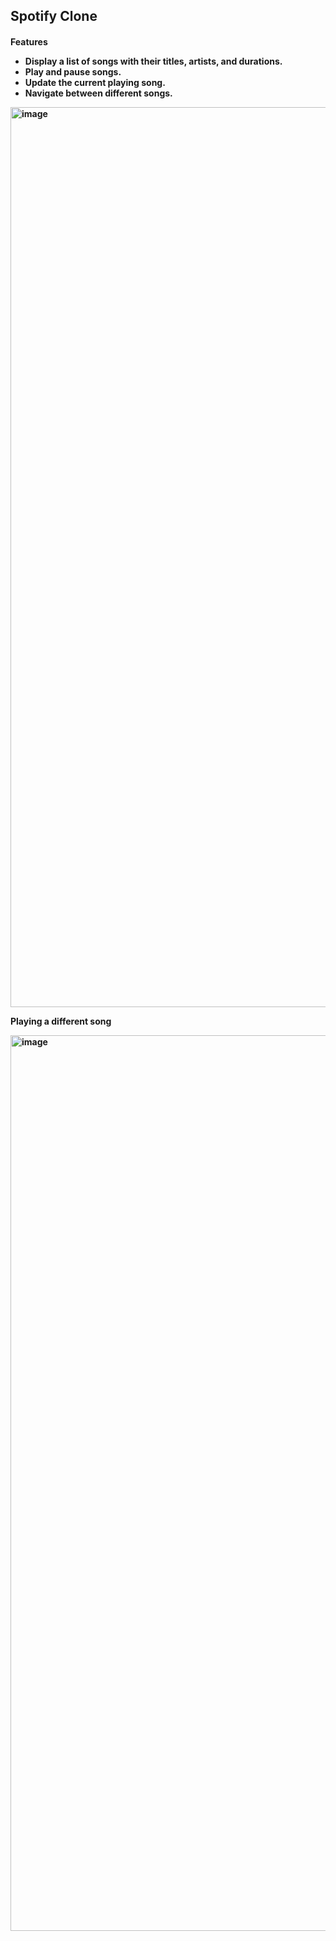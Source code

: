 <h2>Spotify Clone</h2>
<h4>Features
<ul>
  <li>Display a list of songs with their titles, artists, and durations.</li>
  <li>Play and pause songs.</li>
  <li>Update the current playing song.</li>
  <li>Navigate between different songs.</li>
</ul>

<img width="1440" alt="image" src="https://github.com/SimranAhuja00/Javascript-Projects/assets/97106836/eebe3d86-1a32-4a1d-979e-ba3afe91ee35">
<p>Playing a different song</p>
<img width="1433" alt="image" src="https://github.com/SimranAhuja00/Javascript-Projects/assets/97106836/d79bac5b-6f01-4755-807d-1b3cd1caccaf">
